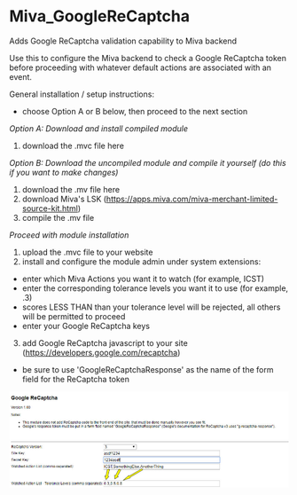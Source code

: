# Miva_GoogleReCaptcha
Adds Google ReCaptcha validation capability to Miva backend

Use this to configure the Miva backend to check a Google ReCaptcha token before proceeding with whatever default actions are associated with an event.

General installation / setup instructions:

- choose Option A or B below, then proceed to the next section

*Option A: Download and install compiled module*
1. download the .mvc file here

*Option B: Download the uncompiled module and compile it yourself (do this if you want to make changes)*
1. download the .mv file here
2. download Miva's LSK (https://apps.miva.com/miva-merchant-limited-source-kit.html)
3. compile the .mv file

*Proceed with module installation*
1. upload the .mvc file to your website
2. install and configure the module admin under system extensions:
- enter which Miva Actions you want it to watch (for example, ICST)
- enter the corresponding tolerance levels you want it to use (for example, .3)
- scores LESS THAN than your tolerance level will be rejected, all others will be permitted to proceed
- enter your Google ReCaptcha keys
3. add Google ReCaptcha javascript to your site (https://developers.google.com/recaptcha)
- be sure to use 'GoogleReCaptchaResponse' as the name of the form field for the ReCaptcha token

![Screenshot](/screenshot.jpg?raw=true "Miva Admin Screenshot")
